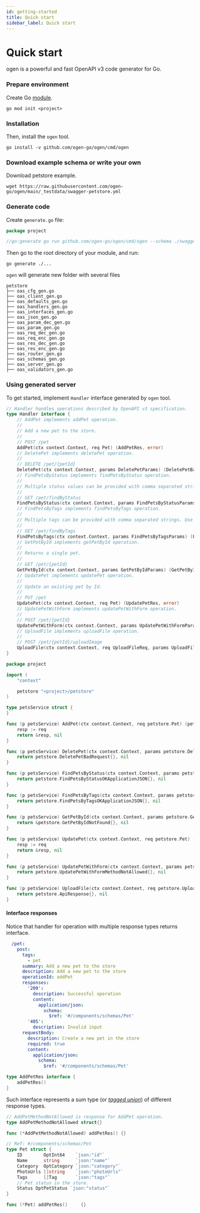 ```yaml
---
id: getting-started
title: Quick start
sidebar_label: Quick start
---
```


# Quick start

ogen is a powerful and fast OpenAPI v3 code generator for Go.

### Prepare environment

Create Go [module](https://github.com/golang/go/wiki/Modules#quick-start).

```console
go mod init <project>
```

### Installation

Then, install the `ogen` tool.

```console
go install -v github.com/ogen-go/ogen/cmd/ogen
```

### Download example schema or write your own

Download petstore example.

```console
wget https://raw.githubusercontent.com/ogen-go/ogen/main/_testdata/swagger-petstore.yml
```

### Generate code

Create `generate.go` file:

```go title="<project>/generate.go"
package project

//go:generate go run github.com/ogen-go/ogen/cmd/ogen --schema ./swagger-petstore.yml --target petstore --clean
```

Then go to the root directory of your module, and run:

```
go generate ./...
```

`ogen` will generate new folder with several files

```console
petstore
├── oas_cfg_gen.go
├── oas_client_gen.go
├── oas_defaults_gen.go
├── oas_handlers_gen.go
├── oas_interfaces_gen.go
├── oas_json_gen.go
├── oas_param_dec_gen.go
├── oas_param_gen.go
├── oas_req_dec_gen.go
├── oas_req_enc_gen.go
├── oas_res_dec_gen.go
├── oas_res_enc_gen.go
├── oas_router_gen.go
├── oas_schemas_gen.go
├── oas_server_gen.go
├── oas_validators_gen.go
```

### Using generated server

To get started, implement `Handler` interface generated by `ogen` tool.

```go
// Handler handles operations described by OpenAPI v3 specification.
type Handler interface {
	// AddPet implements addPet operation.
	//
	// Add a new pet to the store.
	//
	// POST /pet
	AddPet(ctx context.Context, req Pet) (AddPetRes, error)
	// DeletePet implements deletePet operation.
	//
	// DELETE /pet/{petId}
	DeletePet(ctx context.Context, params DeletePetParams) (DeletePetBadRequest, error)
	// FindPetsByStatus implements findPetsByStatus operation.
	//
	// Multiple status values can be provided with comma separated strings.
	//
	// GET /pet/findByStatus
	FindPetsByStatus(ctx context.Context, params FindPetsByStatusParams) (FindPetsByStatusRes, error)
	// FindPetsByTags implements findPetsByTags operation.
	//
	// Multiple tags can be provided with comma separated strings. Use tag1, tag2, tag3 for testing.
	//
	// GET /pet/findByTags
	FindPetsByTags(ctx context.Context, params FindPetsByTagsParams) (FindPetsByTagsRes, error)
	// GetPetById implements getPetById operation.
	//
	// Returns a single pet.
	//
	// GET /pet/{petId}
	GetPetById(ctx context.Context, params GetPetByIdParams) (GetPetByIdRes, error)
	// UpdatePet implements updatePet operation.
	//
	// Update an existing pet by Id.
	//
	// PUT /pet
	UpdatePet(ctx context.Context, req Pet) (UpdatePetRes, error)
	// UpdatePetWithForm implements updatePetWithForm operation.
	//
	// POST /pet/{petId}
	UpdatePetWithForm(ctx context.Context, params UpdatePetWithFormParams) (UpdatePetWithFormMethodNotAllowed, error)
	// UploadFile implements uploadFile operation.
	//
	// POST /pet/{petId}/uploadImage
	UploadFile(ctx context.Context, req UploadFileReq, params UploadFileParams) (ApiResponse, error)
}
```

```go
package project

import (
	"context"

	petstore "<project>/petstore"
)

type petsService struct {
}

func (p petsService) AddPet(ctx context.Context, req petstore.Pet) (petstore.AddPetRes, error) {
	resp := req
	return &resp, nil
}

func (p petsService) DeletePet(ctx context.Context, params petstore.DeletePetParams) (petstore.DeletePetBadRequest, error) {
	return petstore.DeletePetBadRequest{}, nil
}

func (p petsService) FindPetsByStatus(ctx context.Context, params petstore.FindPetsByStatusParams) (petstore.FindPetsByStatusRes, error) {
	return petstore.FindPetsByStatusOKApplicationJSON{}, nil
}

func (p petsService) FindPetsByTags(ctx context.Context, params petstore.FindPetsByTagsParams) (petstore.FindPetsByTagsRes, error) {
	return petstore.FindPetsByTagsOKApplicationJSON{}, nil
}

func (p petsService) GetPetById(ctx context.Context, params petstore.GetPetByIdParams) (petstore.GetPetByIdRes, error) {
	return &petstore.GetPetByIdNotFound{}, nil
}

func (p petsService) UpdatePet(ctx context.Context, req petstore.Pet) (petstore.UpdatePetRes, error) {
	resp := req
	return &resp, nil
}

func (p petsService) UpdatePetWithForm(ctx context.Context, params petstore.UpdatePetWithFormParams) (petstore.UpdatePetWithFormMethodNotAllowed, error) {
	return petstore.UpdatePetWithFormMethodNotAllowed{}, nil
}

func (p petsService) UploadFile(ctx context.Context, req petstore.UploadFileReq, params petstore.UploadFileParams) (petstore.ApiResponse, error) {
	return petstore.ApiResponse{}, nil
}
```

#### Interface responses

Notice that handler for operation with multiple response types returns interface.

```yaml title="addPet operation schema"
  /pet:
    post:
      tags:
        - pet
      summary: Add a new pet to the store
      description: Add a new pet to the store
      operationId: addPet
      responses:
        '200':
          description: Successful operation
          content:
            application/json:
              schema:
                $ref: '#/components/schemas/Pet'
        '405':
          description: Invalid input
      requestBody:
        description: Create a new pet in the store
        required: true
        content:
          application/json:
            schema:
              $ref: '#/components/schemas/Pet'
```

```go title="addPet operation response interface"
type AddPetRes interface {
	addPetRes()
}
```

Such interface represents a sum type (or [_tagged union_](https://en.wikipedia.org/wiki/Tagged_union))
of different response types.

```go title="addPet operation response variants"
// AddPetMethodNotAllowed is response for AddPet operation.
type AddPetMethodNotAllowed struct{}

func (*AddPetMethodNotAllowed) addPetRes() {}

// Ref: #/components/schemas/Pet
type Pet struct {
	ID        OptInt64    `json:"id"`
	Name      string      `json:"name"`
	Category  OptCategory `json:"category"`
	PhotoUrls []string    `json:"photoUrls"`
	Tags      []Tag       `json:"tags"`
	// Pet status in the store.
	Status OptPetStatus `json:"status"`
}

func (*Pet) addPetRes()     {}
```



